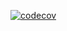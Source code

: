 [![codecov](https://codecov.io/gh/B2Y4N/codecov-demo/branch/main/graph/badge.svg?token=y9PbxVhszs)](https://codecov.io/gh/B2Y4N/codecov-demo)